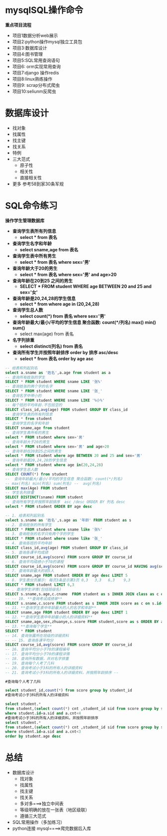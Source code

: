 # mysqlSQL操作命令

**重点项目流程**

* 项目1数据分析web展示
* 项目2:python操作mysql独立工具包
* 项目3:数据库设计
* 项目4:图书管理
* 项目5:SQL常用查询语句
* 项目6: orm实现常用查询
* 项目7:django 操作redis
* 项目8:linux熟练操作
* 项目9: scrap分布式爬虫
* 项目10:seliunm反爬虫

# 数据库设计

* 找对象
* 找属性
* 找主键
* 找关系
* 特例
* 三大范式
  * 原子性
  * 相关性
  * 直接相关性
* 更多 参考58到家30条军规



# SQL命令练习

**操作学生管理数据库**

* **查询学生表所有列信息**
  * **select * from 表名**
* **查询学生名字和年龄**
  * **select sname,age from 表名**
* **查询学生表中所有男生**
  * **select * from 表名 where sex='男'**
* **查询年龄大于20的男生**
  * **select * from 表名 where sex='男' and age>20**
* **查询年龄在20到25 之间的男生**
  * **SELECT * FROM student WHERE age BETWEEN 20 and 25 and sex='女'**
* **查询年龄是20,24,28的学生信息**
  * **select * from where age in (20,24,28)**
* **查询学生总人数**
  * **select count(*) from 表名 where sex='男'**
* **查询年龄最大/最小/平均的学生信息   聚合函数: count(*/列名)  max() min()  sum()**
  *   select  max(age)  from  表名
* **名字列排重**
  * **select distinct(列名) from 表名**
* **查询所有学生并按照年龄排序   order by 排序     asc/desc**
  *   **select * from  表名 order by age asc** 

~~~sql
-- 给表和列起别名
select a.sname as '姓名',a.age from student as a
-- 查询所有姓张的学生
SELECT * FROM student WHERE sname LIKE '张%'
-- 查询姓张的两个字的名字
SELECT * FROM student WHERE sname LIKE '张_'
-- 查询名字中带小的
SELECT * FROM student WHERE sname LIKE '%小%'
-- 每个班的平均年龄.不包括空的
SELECT class_id,avg(age) FROM student GROUP BY class_id
-- 查询学生表的所有列信息
SELECT * from student
-- 查询学生的名字和年龄
SELECT sname,age from student
-- 查询学生表所有的男生
select * FROM student where sex='男'
-- 查询年龄大于20的男生
select * FROM student where sex='男' and age>20
-- 查询年龄在20到25之间的男生
select * FROM student where age BETWEEN 20 and 25 and sex='男'
-- 查询年龄是20,24,28的学生信息
select * FROM student where age in(20,24,28)
-- 查询学生总人数
SELECT COUNT(*) from student
--  查询年龄最大/最小/平均的学生信息 聚合函数: count(*/列名)  
-- max(列名) min(列名) sum(列名) --  avg(列名)
SELECT max(Age) FROM student
-- 学生名列排重
SELECT DISTINCT(sname) FROM student
-- 查询所有学生并按照年龄排序  asc /desc ORDER BY 列名 desc
select * FROM student ORDER BY age desc
~~~





~~~sql
-- 1. 给表和列起别名
select s.sname as '姓名',s.age as '年龄' FROM student as s
-- 2. 查询姓张的所有学生
SELECT * FROM student where sname like '张%'
-- 3. 查询姓张的名字只有两个字的学生
SELECT * FROM student where sname like '张_'
-- 4. 查询各班的平均年龄
SELECT class_id,avg(age) FROM student GROUP BY class_id
-- 5. 查询各课平均成绩
SELECT course_id,avg(score) FROM score GROUP BY course_id
-- 6. 查询平均成绩小于70的课程
SELECT course_id,avg(score) FROM score GROUP BY course_id HAVING avg(score)<75
-- 7. 查询年龄最大的前5人
SELECT sname,age FROM student ORDER BY age desc LIMIT 5 
-- 8. 学生表分页展示: 每页3条显示第3页 0,3   3,3   6,3    9,3
SELECT * FROM student LIMIT 6,3
-- . 查询学生详情(包括班级名)
SELECT s.sname,s.age,c.cname  FROM student as s INNER JOIN class as c on s.id=c.id
-- -- 10. **查询考试成绩单**
SELECT s.sname,c.score FROM student as s INNER JOIN score as c on s.id=c.id
-- 11. **查询学生表中年龄最大的人的名字和年龄**
SELECT sname,age FROM student ORDER BY age desc LIMIT 1
-- 12. **查询学生表中年龄最小的人的详细资料**
SELECT sname,age,sex,zhuanye,s.score FROM student,score as s ORDER BY age asc LIMIT 1
-- 13. **查询每个学生**
SELECT * FROM student
-- 14. 查询张露所在班级的详细资料
-- -- 15. 查询各课平均分
SELECT course_id,avg(score) FROM score GROUP BY course_id
-- 16. 查询平均分小于70的课程编号 
-- 17. 查询平均分小于70的课程详情 
-- 18. 查询所有数据，并对名字排重 
-- 19. 查询每个人考了几科 
-- 20. 查询考试小于3科的所有人的详细资料 
-- 21. 查询考试小于3科的所有人的详细资料，并按照年龄排序 -- 

#查询每个人考了几科 

select student_id,count(*) from score group by student_id
#查询考试小于3科的所有人的详细资料 

select student.*
from student,(select count(*) cnt ,student_id sid from score group by student_id) a
where student.id=a.sid and a.cnt<4
#查询考试小于3科的所有人的详细资料，并按照年龄排序 
select student.*
from student,(select count(*) cnt ,student_id sid from score group by student_id) a
where student.id=a.sid and a.cnt<3
order by student.age desc
~~~



# 总结

* 数据库设计
  * 找对象
  * 找属性
  * 找主键
  * 找关系
  * 多对多===>独立中间表
  * 等级明确的放在一张表（地区级联）
  * 遵循三大范式
* SQL常用操作（多加练习）
* python连接 mysql====>爬完数据后入库













